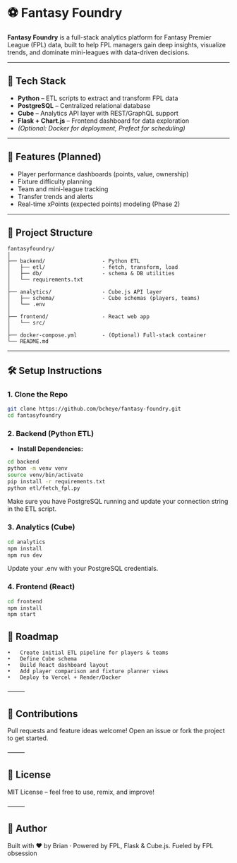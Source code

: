 # ⚽ Fantasy Foundry

**Fantasy Foundry** is a full-stack analytics platform for Fantasy Premier League (FPL) data, built to help FPL managers gain deep insights, visualize trends, and dominate mini-leagues with data-driven decisions.

---

## 🧱 Tech Stack

- **Python** – ETL scripts to extract and transform FPL data
- **PostgreSQL** – Centralized relational database
- **Cube** – Analytics API layer with REST/GraphQL support
- **Flask + Chart.js** – Frontend dashboard for data exploration
- *(Optional: Docker for deployment, Prefect for scheduling)*

---

## 🚀 Features (Planned)

- Player performance dashboards (points, value, ownership)
- Fixture difficulty planning
- Team and mini-league tracking
- Transfer trends and alerts
- Real-time xPoints (expected points) modeling (Phase 2)

---

## 📂 Project Structure

```plaintext
fantasyfoundry/
│
├── backend/                  - Python ETL  
│   ├── etl/                  - fetch, transform, load  
│   ├── db/                   - schema & DB utilities  
│   └── requirements.txt  
│
├── analytics/                - Cube.js API layer  
│   ├── schema/               - Cube schemas (players, teams)  
│   └── .env 
│
├── frontend/                 - React web app  
│   └── src/  
│
├── docker-compose.yml        - (Optional) Full-stack container  
└── README.md
```
---

## 🛠️ Setup Instructions

### 1. Clone the Repo

```bash
git clone https://github.com/bcheye/fantasy-foundry.git
cd fantasyfoundry
```

### 2. Backend (Python ETL)
- **Install Dependencies:**
```bash
cd backend
python -m venv venv
source venv/bin/activate
pip install -r requirements.txt
python etl/fetch_fpl.py
```
Make sure you have PostgreSQL running and update your connection string in the ETL script.


### 3. Analytics (Cube)
```bash
cd analytics
npm install
npm run dev
```
Update your .env with your PostgreSQL credentials.

### 4. Frontend (React)
```bash
cd frontend
npm install
npm start
```


## 📅 Roadmap
	•	Create initial ETL pipeline for players & teams
	•	Define Cube schema
	•	Build React dashboard layout
	•	Add player comparison and fixture planner views
	•	Deploy to Vercel + Render/Docker

⸻

## 🤝 Contributions

Pull requests and feature ideas welcome! Open an issue or fork the project to get started.

⸻

## 📜 License

MIT License – feel free to use, remix, and improve!

⸻

## 🎯 Author


Built with ❤️ by Brian · Powered by FPL, Flask & Cube.js. Fueled by FPL obsession


